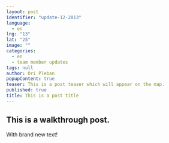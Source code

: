 ```yaml
---
layout: post
identifier: "update-12-2013"
language: 
  - en
lng: "13"
lat: "25"
image: ""
categories: 
  - en
  - team member updates
tags: null
author: Ori Pleban
popupContent: true
teaser: This is a post teaser which will appear on the map.
published: true
title: This is a post title
---
```



## This is a walkthrough post.

With brand new text!
